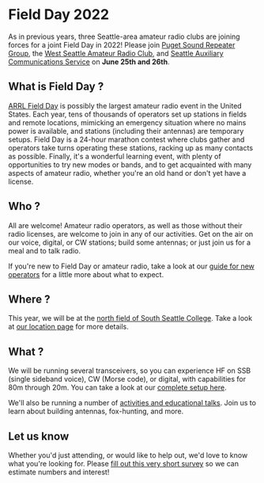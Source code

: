 # Field Day 2022

As in previous years, three Seattle-area amateur radio clubs are joining forces for a joint Field Day in 2022! Please join [Puget Sound Repeater Group](https://web.psrg.org/), the [West Seattle Amateur Radio Club](https://w7aw.org/), and [Seattle Auxiliary Communications Service](https://www.seattleacs.org/) on **June 25th and 26th**.

## What is Field Day ?

[ARRL Field Day](https://www.arrl.org/field-day) is possibly the largest amateur radio event in the United States. Each year, tens of thousands of operators set up stations in fields and remote locations, mimicking an emergency situation where no mains power is available, and stations (including their antennas) are temporary setups. Field Day is a 24-hour marathon contest where clubs gather and operators take turns operating these stations, racking up as many contacts as possible. Finally, it's a wonderful learning event, with plenty of opportunities to try new modes or bands, and to get acquainted with many aspects of amateur radio, whether you're an old hand or don't yet have a license.

## Who ?

All are welcome! Amateur radio operators, as well as those without their radio licenses, are welcome to join in any of our activities. Get on the air on our voice, digital, or CW stations; build some antennas; or just join us for a meal and to talk radio.

If you're new to Field Day or amateur radio, take a look at our [guide for new operators](./new_ops) for a little more about what to expect.

## Where ?

This year, we will be at the [north field of South Seattle College](https://www.google.com/maps/place/47%C2%B032'59.7%22N+122%C2%B021'14.8%22W/@47.5498528,-122.3559173,811m/). Take a look at [our location page](./location) for more details.

## What ?

We will be running several transceivers, so you can experience HF on SSB (single sideband voice), CW (Morse code), or digital, with capabilities for 80m through 20m. You can take a look at our [complete setup here](./setup).

We'll also be running a number of [activities and educational talks](./schedule). Join us to learn about building antennas, fox-hunting, and more.

## Let us know

Whether you'd just attending, or would like to help out, we'd love to know what you're looking for. Please [fill out this very short survey](https://docs.google.com/forms/d/e/1FAIpQLSfEryvQJh8ALbX9AqE9-uXQiCOKJ9_C5kabrBPTYQ0zk262Vg/viewform?usp=sf_link) so we can estimate numbers and interest!
